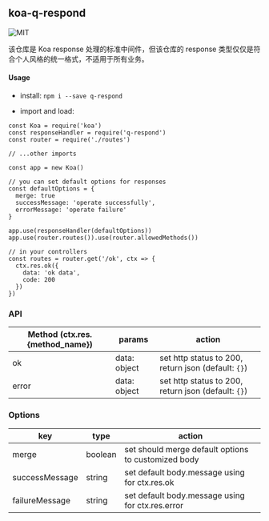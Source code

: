 ## koa-q-respond

<!-- [![Coverage Status](https://coveralls.io/repos/github/DhyanaChina/koa-custom-response/badge.svg?branch=master)](https://coveralls.io/github/DhyanaChina/koa-custom-response?branch=master) -->

![MIT](https://img.shields.io/github/license/mashape/apistatus.svg?style=flat-square)

该仓库是 Koa response 处理的标准中间件，但该仓库的 response 类型仅仅是符合个人风格的统一格式，不适用于所有业务。

#### Usage

- install: `npm i --save q-respond`

- import and load:

```
const Koa = require('koa')
const responseHandler = require('q-respond')
const router = require('./routes')

// ...other imports

const app = new Koa()

// you can set default options for responses
const defaultOptions = {
  merge: true
  successMessage: 'operate successfully',
  errorMessage: 'operate failure'
}

app.use(responseHandler(defaultOptions))
app.use(router.routes()).use(router.allowedMethods())

// in your controllers
const routes = router.get('/ok', ctx => {
  ctx.res.ok({
    data: 'ok data',
    code: 200
  })
})
```

### API

| Method (ctx.res.{method_name}) | params       | action                                              |
| ------------------------------ | ------------ | --------------------------------------------------- |
| ok                             | data: object | set http status to 200, return json (default: `{}`) |
| error                          | data: object | set http status to 200, return json (default: `{}`) |

### Options

| key            | type    | action                                              |
| -------------- | ------- | --------------------------------------------------- |
| merge          | boolean | set should merge default options to customized body |
| successMessage | string  | set default body.message using for ctx.res.ok       |
| failureMessage | string  | set default body.message using for ctx.res.error    |

<br>
<!-- 
### Examples

[example](https://github.com/DhyanaChina/koa-custom-response/tree/master/examples)

<br> -->

## LICENSE

[MIT](LICENSE)
